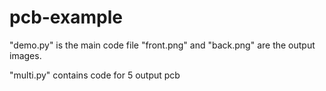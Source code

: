 # pcb-example

"demo.py" is the main code file
"front.png" and "back.png" are the output images.

"multi.py" contains code for 5 output pcb
